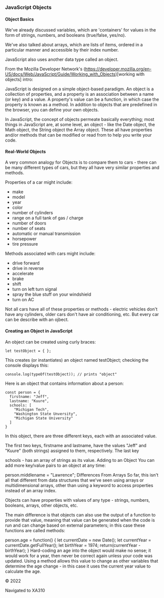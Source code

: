 ### JavaScript Objects

#### Object Basics

We've already discussed variables, which are 'containers' for values in the form of strings, numbers, and booleans (true/false, yes/no).

We've also talked about arrays, which are lists of items, ordered in a particular manner and accessible by their index number.

JavaScript also uses another data type called an object.

From the Mozilla Developer Network's (https://developer.mozilla.org/en-US/docs/Web/JavaScript/Guide/Working_with_Objects)[working with objects] intro:

>
JavaScript is designed on a simple object-based paradigm. An object is a collection of properties, and a property is an association between a name (or key) and a value. A property's value can be a function, in which case the property is known as a method. In addition to objects that are predefined in the browser, you can define your own objects.

In JavaScript, the concept of objects permeate basically everything; most things in JavaScript are, at some level, an object - like the Date object, the Math object, the String object the Array object. These all have properties and/or methods that can be modified or read from to help you write your code.

#### Real-World Objects
A very common analogy for Objects is to compare them to cars - there can be many different types of cars, but they all have very similar properties and methods.

Properties of a car might include:

- make
- model
- year
- color
- number of cylinders
- range on a full tank of gas / charge
- number of doors
- number of seats
- automatic or manual transmission
- horsepower
- tire pressure

Methods associated with cars might include:

- drive forward
- drive in reverse
- accelerate
- brake
- shift
- turn on left turn signal
- spray the blue stuff on your windshield
- turn on AC

Not all cars have all of these properties or methods - electric vehicles don't have any cylinders, older cars don't have air conditioning, etc. But every car can be describe with an ojbect.

#### Creating an Object in JavaScript
An object can be created using curly braces:
```
let testObject = { };
```

This creates (or instantiates) an object named testObject; checking the console displays this:
```
console.log(typeOf(testObject)); // prints "object"
```

Here is an object that contains information about a person:
```
const person = {
  firstname: "Jeff",
  lastname: "Kuure",
  schools: [
    "Michigan Tech",
    "Washington State Unversity",
    "Michigan State University"
  ]
}
```

In this object, there are three different keys, each with an associated value.

The first two keys, firstname and lastname, have the values "Jeff" and "Kuure" (both strings) assigned to them, respectively. The last key

schools - has an array of strings as its value.
Adding to an Object
You can add more key/value pairs to an object at any time:

person.middlename = "Lawrence";
Differences From Arrays
So far, this isn't all that different from data structures that we've seen using arrays or multidimensional arrays, other than using a keyword to access properties instead of an array index.

Objects can have properties with values of any type - strings, numbers, booleans, arrays, other objects, etc.

The main difference is that objects can also use the output of a function to provide that value, meaning that value can be generated when the code is run and can change based on external parameters; in this case these functions are called methods:

person.age = function() {
  let currentDate = new Date();
  let currentYear = currentDate.getFullYear();
  let birthYear = 1974;
  return(currentYear - birthYear);
}
Hard-coding an age into the object would make no sense; it would work for a year, then never be correct again unless your code was updated. Using a method allows this value to change as other variables that determine the age change - in this case it uses the current year value to calculate the age.

© 2022

Navigated to XA310
